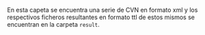 En esta capeta se encuentra una serie de CVN en formato xml y los respectivos ficheros resultantes en formato ttl de estos mismos se encuentran en la carpeta `result`.